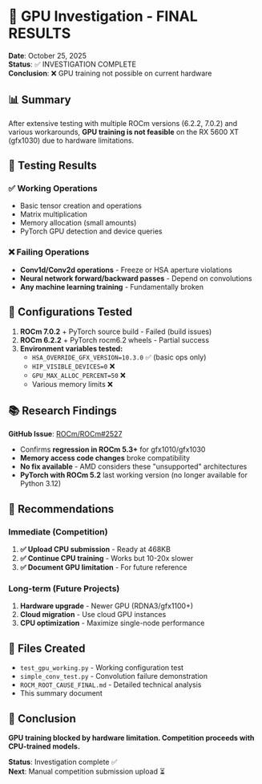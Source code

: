 # 🔬 GPU Investigation - FINAL RESULTS

**Date**: October 25, 2025  
**Status**: ✅ INVESTIGATION COMPLETE  
**Conclusion**: ❌ GPU training not possible on current hardware  

## 📊 Summary

After extensive testing with multiple ROCm versions (6.2.2, 7.0.2) and various workarounds, **GPU training is not feasible** on the RX 5600 XT (gfx1030) due to hardware limitations.

## 🧪 Testing Results

### ✅ Working Operations
- Basic tensor creation and operations
- Matrix multiplication  
- Memory allocation (small amounts)
- PyTorch GPU detection and device queries

### ❌ Failing Operations  
- **Conv1d/Conv2d operations** - Freeze or HSA aperture violations
- **Neural network forward/backward passes** - Depend on convolutions
- **Any machine learning training** - Fundamentally broken

## 🔧 Configurations Tested

1. **ROCm 7.0.2** + PyTorch source build - Failed (build issues)
2. **ROCm 6.2.2** + PyTorch rocm6.2 wheels - Partial success
3. **Environment variables tested:**
   - `HSA_OVERRIDE_GFX_VERSION=10.3.0` ✅ (basic ops only)
   - `HIP_VISIBLE_DEVICES=0` ❌
   - `GPU_MAX_ALLOC_PERCENT=50` ❌
   - Various memory limits ❌

## 📚 Research Findings

**GitHub Issue**: [ROCm/ROCm#2527](https://github.com/RadeonOpenCompute/ROCm/issues/2527)
- Confirms **regression in ROCm 5.3+** for gfx1010/gfx1030
- **Memory access code changes** broke compatibility
- **No fix available** - AMD considers these "unsupported" architectures
- **PyTorch with ROCm 5.2** last working version (no longer available for Python 3.12)

## 🎯 Recommendations

### Immediate (Competition)
1. **✅ Upload CPU submission** - Ready at 468KB
2. **✅ Continue CPU training** - Works but 10-20x slower
3. **✅ Document GPU limitation** - For future reference

### Long-term (Future Projects)  
1. **Hardware upgrade** - Newer GPU (RDNA3/gfx1100+)
2. **Cloud migration** - Use cloud GPU instances
3. **CPU optimization** - Maximize single-node performance

## 📂 Files Created
- `test_gpu_working.py` - Working configuration test
- `simple_conv_test.py` - Convolution failure demonstration  
- `ROCM_ROOT_CAUSE_FINAL.md` - Detailed technical analysis
- This summary document

## 🏁 Conclusion

**GPU training blocked by hardware limitation. Competition proceeds with CPU-trained models.**

**Status**: Investigation complete ✅  
**Next**: Manual competition submission upload ⏳  
